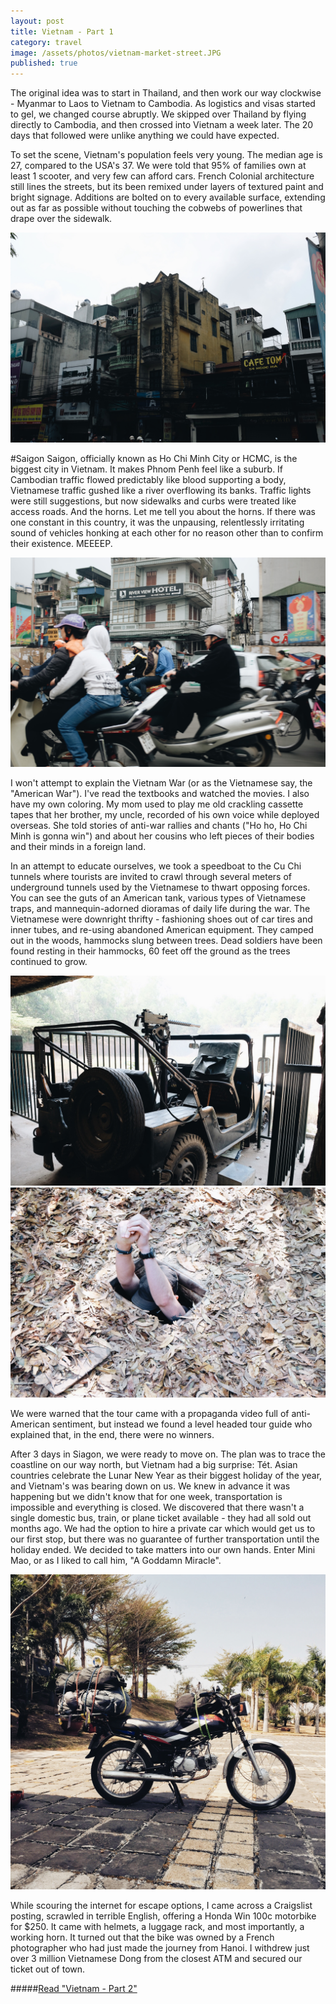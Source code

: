 ```yaml
---
layout: post
title: Vietnam - Part 1
category: travel
image: /assets/photos/vietnam-market-street.JPG
published: true
---
```


The original idea was to start in Thailand, and then work our way clockwise - Myanmar to Laos to Vietnam to Cambodia. As logistics and visas started to gel, we changed course abruptly. We skipped over Thailand by flying directly to Cambodia, and then crossed into Vietnam a week later. The 20 days that followed were unlike anything we could have expected.

To set the scene, Vietnam's population feels very young. The median age is 27, compared to the USA's 37. We were told that 95% of families own at least 1 scooter, and very few can afford cars. French Colonial architecture still lines the streets, but its been remixed under layers of textured paint and bright signage. Additions are bolted on to every available surface, extending out as far as possible without touching the cobwebs of powerlines that drape over the sidewalk. 

![Powerlines and architecture in Hanoi](/assets/photos/vietnam-hanoi-powerlines.jpg)

#Saigon
Saigon, officially known as Ho Chi Minh City or HCMC, is the biggest city in Vietnam. It makes Phnom Penh feel like a suburb. If Cambodian traffic flowed predictably like blood supporting a body, Vietnamese traffic gushed like a river overflowing its banks. Traffic lights were still suggestions, but now sidewalks and curbs were treated like access roads. And the horns. Let me tell you about the horns. If there was one constant in this country, it was the unpausing, relentlessly irritating sound of vehicles honking at each other for no reason other than to confirm their existence.  MEEEEP.

![Daily traffic in Vietnam](/assets/photos/vietnam-traffic.JPG)

I won't attempt to explain the Vietnam War (or as the Vietnamese say, the "American War"). I've read the textbooks and watched the movies. I also have my own coloring. My mom used to play me old crackling cassette tapes that her brother, my uncle, recorded of his own voice while deployed overseas. She told stories of anti-war rallies and chants ("Ho ho, Ho Chi Minh is gonna win") and about her cousins who left pieces of their bodies and their minds in a foreign land. 

In an attempt to educate ourselves, we took a speedboat to the Cu Chi tunnels where tourists are invited to crawl through several meters of underground tunnels used by the Vietnamese to thwart opposing forces. You can see the guts of an American tank, various types of Vietnamese traps, and mannequin-adorned dioramas of daily life during the war. The Vietnamese were downright thrifty - fashioning shoes out of car tires and inner tubes, and re-using abandoned American equipment. They camped out in the woods, hammocks slung between trees. Dead soldiers have been found resting in their hammocks, 60 feet off the ground as the trees continued to grow.

![An American Jeep with American Weaponry](/assets/photos/vietnam-jeep.JPG)
![Descending into a tunnel](/assets/photos/vietnam-tunnel.JPG)

We were warned that the tour came with a propaganda video full of anti-American sentiment, but instead we found a level headed tour guide who explained that, in the end, there were no winners. 

After 3 days in Siagon, we were ready to move on. The plan was to trace the coastline on our way north, but Vietnam had a big surprise: Tét. Asian countries celebrate the Lunar New Year as their biggest holiday of the year, and Vietnam's was bearing down on us. We knew in advance it was happening but we didn't know that for one week, transportation is impossible and everything is closed. We discovered that there wasn't a single domestic bus, train, or plane ticket available - they had all sold out months ago.  We had the option to hire a private car which would get us to our first stop, but there was no guarantee of further transportation until the holiday ended. We decided to take matters into our own hands.  Enter Mini Mao, or as I liked to call him, "A Goddamn Miracle".

![Meet Mini Mao](/assets/photos/vietnam-mini-mao.JPG)

While scouring the internet for escape options, I came across a Craigslist posting, scrawled in terrible English, offering a Honda Win 100c motorbike for $250. It came with helmets, a luggage rack, and most importantly, a working horn. It turned out that the bike was owned by a French photographer who had just made the journey from Hanoi. I withdrew just over 3 million Vietnamese Dong from the closest ATM and secured our ticket out of town. 

#####[Read "Vietnam - Part 2"](/travel/2015/03/17/vietnam-part-2.html)
